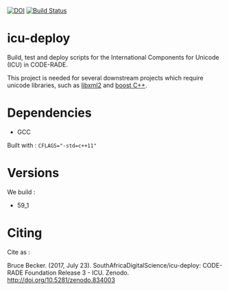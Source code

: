 [![DOI](https://zenodo.org/badge/94328623.svg)](https://zenodo.org/badge/latestdoi/94328623) [![Build Status](https://ci.sagrid.ac.za/buildStatus/icon?job=icu-deploy)](https://ci.sagrid.ac.za/job/icu-deploy/)

# icu-deploy

Build, test and deploy scripts for the International Components for Unicode (ICU) in CODE-RADE.

This project is  needed for several downstream projects which require unicode libraries, such as [libxml2](https://ci.sagrid.ac.za/job/libxml2-deploy/) and [boost C++](https://ci.sagrid.ac.za/job/boost-deploy/).

# Dependencies

  * GCC

Built with : `CFLAGS="-std=c++11"`

# Versions

We build :

  * 59_1

# Citing

Cite as :

Bruce Becker. (2017, July 23). SouthAfricaDigitalScience/icu-deploy: CODE-RADE Foundation Release 3 - ICU. Zenodo. http://doi.org/10.5281/zenodo.834003
